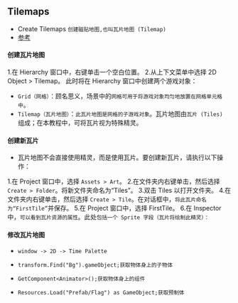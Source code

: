 ## Tilemaps
* Create Tilemaps `创建磁贴地图,也叫瓦片地图 (Tilemap) `
* [参考]("https://docs.unity3d.com/Manual/Tilemap.html")

#### 创建瓦片地图
1.在 Hierarchy 窗口中，右键单击一个空白位置。
2.从上下文菜单中选择 2D Object > Tilemap。
此时将在 Hierarchy 窗口中创建两个游戏对象：
* `Grid（网格）`：顾名思义，场景中的`网格可用于将游戏对象均匀地放置在网格单元格中`。
* `Tilemap（瓦片地图）`：`此瓦片地图是网格的子游戏对象`。瓦片地图由`瓦片 (Tiles) `组成；在本教程中，可将瓦片视为特殊精灵。

#### 创建新瓦片
* 瓦片地图不会直接使用精灵，而是使用瓦片。要创建新瓦片，请执行以下操作：

1.在 Project 窗口中，选择 `Assets > Art`。
2.在文件夹内右键单击，然后选择 `Create > Folder`。将新文件夹命名为“Tiles”。
3.双击 Tiles 以打开文件夹。
4.在文件夹内右键单击，然后选择 `Create > Tile`。在对话框中，`将此瓦片命名为“FirstTile”`并保存。
5.在 Project 窗口中，选择 FirstTile。
6.在 Inspector 中，`可以看到瓦片资源的属性`。此处`包括一个 Sprite 字段（瓦片将绘制此精灵）：`

#### 修改瓦片地图
* `window -> 2D -> Time Palette`


* `transform.Find("Bg").gameObject;获取物体身上的子物体`
* `GetComponent<Animator>();获取物体身上的组件`
* `Resources.Load("Prefab/Flag") as GameObject;获取预制体`

